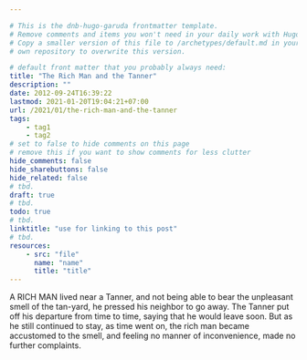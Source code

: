 ```yaml
---

# This is the dnb-hugo-garuda frontmatter template. 
# Remove comments and items you won't need in your daily work with Hugo.
# Copy a smaller version of this file to /archetypes/default.md in your
# own repository to overwrite this version.

# default front matter that you probably always need:
title: "The Rich Man and the Tanner"
description: ""
date: 2012-09-24T16:39:22
lastmod: 2021-01-20T19:04:21+07:00
url: /2021/01/the-rich-man-and-the-tanner
tags:
    - tag1
    - tag2
# set to false to hide comments on this page
# remove this if you want to show comments for less clutter
hide_comments: false
hide_sharebuttons: false
hide_related: false
# tbd.
draft: true
# tbd.
todo: true
# tbd.
linktitle: "use for linking to this post"
# tbd.
resources:
    - src: "file"
      name: "name"
      title: "title"
---
```

A RICH MAN lived near a Tanner, and not being able to bear the unpleasant smell of the tan-yard, he pressed his neighbor to go away. The Tanner put off his departure from time to time, saying that he would leave soon. But as he still continued to stay, as time went on, the rich man became accustomed to the smell, and feeling no manner of inconvenience, made no further complaints.


